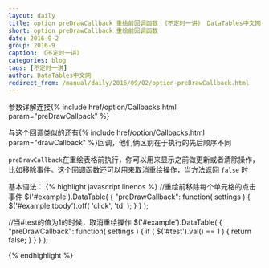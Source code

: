 ```yaml
---
layout: daily
title: option preDrawCallback 重绘前回调函数 《不定时一讲》 DataTables中文网
short: option preDrawCallback 重绘前回调函数
date: 2016-9-2
group: 2016-9
caption: 《不定时一讲》
categories: blog
tags: [不定时一讲]
author: DataTables中文网
redirect_from: /manual/daily/2016/09/02/option-preDrawCallback.html
---
```

参数详解连接{% include href/option/Callbacks.html param="preDrawCallback" %}

与这个回调类似的还有{% include href/option/Callbacks.html param="drawCallback" %}回调，他们俩区别在于执行的先后顺序不同
<!--more-->

`preDrawCallback`在重绘表格前执行，你可以用来显示之前做更新或者清除操作，比如移除事件。这个回调函数还可以用来取消重绘操作，当方法返回 `false` 时

基本语法：
{% highlight javascript linenos %}
//重绘前移除每个单元格的点击事件
$('#example').DataTable( {
  "preDrawCallback": function( settings ) {
    $('#example tbody').off( 'click', 'td' );
  }
} );

//当#test的值为1的时候，取消重绘操作
$('#example').DataTable( {
  "preDrawCallback": function( settings ) {
    if ( $('#test').val() == 1 ) {
      return false;
    }
  }
} );

{% endhighlight %}
